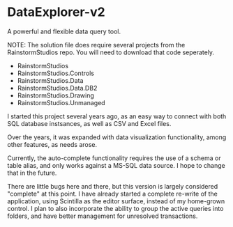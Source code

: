 # DataExplorer-v2
A powerful and flexible data query tool.

NOTE:  The solution file does require several projects from the RainstormStudios repo.  You will need to download that code seperately.
 * RainstormStudios
 * RainstormStudios.Controls
 * RainstormStudios.Data
 * RainstormStudios.Data.DB2
 * RainstormStudios.Drawing
 * RainstormStudios.Unmanaged

I started this project several years ago, as an easy way to connect with both SQL database instsances, as well as CSV and Excel files.

Over the years, it was expanded with data visualization functionality, among other features, as needs arose.

Currently, the auto-complete functionality requires the use of a schema or table alias, and only works against a MS-SQL data source.
I hope to change that in the future.

There are little bugs here and there, but this version is largely considered "complete" at this point.  I have already started a
complete re-write of the application, using Scintilla as the editor surface, instead of my home-grown control.  I plan to also
incorporate the ability to group the active queries into folders, and have better management for unresolved transactions.
